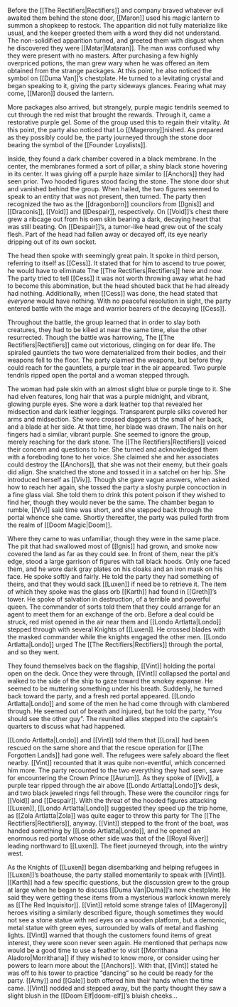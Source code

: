 Before the [[The Rectifiers|Rectifiers]] and company braved whatever evil awaited them behind the stone door, [[Maron]] used his magic lantern to summon a shopkeep to restock. The apparition did not fully materialize like usual, and the keeper greeted them with a word they did not understand. The non-solidified apparition turned, and greeted them with disgust when he discovered they were [[Matar|Mataran]]. The man was confused why they were present with no masters. After purchasing a few highly overpriced potions, the man grew wary when he was offered an item obtained from the strange packages. At this point, he also noticed the symbol on [[Duma Van]]’s chestplate. He turned to a levitating crystal and began speaking to it, giving the party sideways glances. Fearing what may come, [[Maron]] doused the lantern. 

More packages also arrived, but strangely, purple magic tendrils seemed to cut through the red mist that brought the rewards. Through it, came a restorative purple gel. Some of the group used this to regain their vitality. At this point, the party also noticed that Lo [[Magerony]]nished. As prepared as they possibly could be, the party journeyed through the stone door bearing the symbol of the [[Founder Loyalists]]. 

Inside, they found a dark chamber covered in a black membrane. In the center, the membranes formed a sort of pillar, a shiny black stone hovering in its center. It was giving off a purple haze similar to [[Anchors]] they had seen prior. Two hooded figures stood facing the stone. The stone door shut and vanished behind the group. When hailed, the two figures seemed to speak to an entity that was not present, then turned. The party then recognized the two as the [[dragonborn]] councilors from [[Ignis]] and [[Draconis]], [[Void]] and [[Despair]], respectively. On [[Void]]’s chest there grew a ribcage out from his own skin bearing a dark, decaying heart that was still beating. On [[Despair]]’s, a tumor-like head grew out of the scaly flesh. Part of the head had fallen away or decayed off, its eye nearly dripping out of its own socket. 

The head then spoke with seemingly great pain. It spoke in third person, referring to itself as [[Cess]]. It stated that for him to ascend to true power, he would have to eliminate The [[The Rectifiers|Rectifiers]] here and now. The party tried to tell [[Cess]] it was not worth throwing away what he had to become this abomination, but the head shouted back that he had already had nothing. Additionally, when [[Cess]] was done, the head stated that *everyone* would have nothing. With no peaceful resolution in sight, the party entered battle with the mage and warrior bearers of the decaying [[Cess]].

Throughout the battle, the group learned that in order to slay both creatures, they had to be killed at near the same time, else the other resurrected. Though the battle was harrowing, The [[The Rectifiers|Rectifiers]] came out victorious, clinging on for dear life. The spiraled gauntlets the two wore dematerialized from their bodies, and their weapons fell to the floor. The party claimed the weapons, but before they could reach for the gauntlets, a purple tear in the air appeared. Two purple tendrils ripped open the portal and a woman stepped through. 

The woman had pale skin with an almost slight blue or purple tinge to it. She had elven features, long hair that was a purple midnight, and vibrant, glowing purple eyes. She wore a dark leather top that revealed her midsection and dark leather leggings. Transparent purple silks covered her arms and midsection. She wore crossed daggers at the small of her back, and a blade at her side. At that time, her blade was drawn. The nails on her fingers had a similar, vibrant purple. She seemed to ignore the group, merely reaching for the dark stone. The [[The Rectifiers|Rectifiers]] voiced their concern and questions to her. She turned and acknowledged them with a foreboding tone to her voice. She claimed she and her associates could destroy the [[Anchors]], that she was not their enemy, but their goals did align. She snatched the stone and tossed it in a satchel on her hip. She introduced herself as [[Viv]]. Though she gave vague answers, when asked how to reach her again, she tossed the party a sloshy purple concoction in a fine glass vial. She told them to drink this potent poison if they wished to find her, though they would never be the same. The chamber began to rumble, [[Viv]] said time was short, and she stepped back through the portal whence she came. Shortly thereafter, the party was pulled forth from the realm of [[Doom Magic|Doom]].

Where they came to was unfamiliar, though they were in the same place. The pit that had swallowed most of [[Ignis]] had grown, and smoke now covered the land as far as they could see. In front of them, near the pit’s edge, stood a large garrison of figures with tall black hoods. Only one faced them, and he wore dark gray plates on his cloaks and an iron mask on his face. He spoke softly and fairly. He told the party they had something of theirs, and that they would sack [[Luxen]] if need be to retrieve it. The item of which they spoke was the glass orb [[Karth]] had found in [[Greth]]’s tower. He spoke of salvation in destruction, of a terrible and powerful queen. The commander of sorts told them that they could arrange for an agent to meet them for an exchange of the orb. Before a deal could be struck, red mist opened in the air near them and [[Londo Artlatta|Londo]] stepped through with several Knights of [[Luxen]]. He crossed blades with the masked commander while the knights engaged the other men. [[Londo Artlatta|Londo]] urged The [[The Rectifiers|Rectifiers]] through the portal, and so they went. 

They found themselves back on the flagship, [[Vint]] holding the portal open on the deck. Once they were through, [[Vint]] collapsed the portal and walked to the side of the ship to gaze toward the smokey expanse. He seemed to be muttering something under his breath. Suddenly, he turned back toward the party, and a fresh red portal appeared. [[Londo Artlatta|Londo]] and some of the men he had come through with clambered through. He seemed out of breath and injured, but he told the party, “You should see the other guy”. The reunited allies stepped into the captain's quarters to discuss what had happened.

[[Londo Artlatta|Londo]] and [[Vint]] told them that [[Lora]] had been rescued on the same shore and that the rescue operation for [[The Forgotten Lands]] had gone well. The refugees were safely aboard the fleet nearby. [[Vint]] recounted that it was quite non-eventful, which concerned him more. The party recounted to the two everything they had seen, save for encountering the Crown Prince [[Aurum]]. As they spoke of [[Viv]], a purple tear ripped through the air above [[Londo Artlatta|Londo]]’s desk, and two black jeweled rings fell through. These were the councilor rings for [[Void]] and [[Despair]]. With the threat of the hooded figures attacking [[Luxen]], [[Londo Artlatta|Londo]] suggested they speed up the trip home, as [[Zola Artlatta|Zola]] was quite eager to throw this party for The [[The Rectifiers|Rectifiers]], anyway. [[Vint]] stepped to the front of the boat, was handed something by [[Londo Artlatta|Londo]], and he opened an enormous red portal whose other side was that of the [[Royal River]] leading northward to [[Luxen]]. The fleet journeyed through, into the wintry west.

As the Knights of [[Luxen]] began disembarking and helping refugees in [[Luxen]]’s boathouse, the party stalled momentarily to speak with [[Vint]]. [[Karth]] had a few specific questions, but the discussion grew to the group at large when he began to discuss [[Duma Van|Duma]]’s new chestplate. He said they were getting these items from a mysterious warlock known merely as [[The Red Inquisitor]]. [[Vint]] retold some strange tales of [[Magerony]] heroes visiting a similarly described figure, though sometimes they would not see a stone statue with red eyes on a wooden platform, but a demonic, metal statue with green eyes, surrounded by walls of metal and flashing lights. [[Vint]] warned that though the customers found items of great interest, they were soon never seen again. He mentioned that perhaps now would be a good time to use a feather to visit [[Morrithana Aladoro|Morrithana]] if they wished to know more, or consider using her powers to learn more about the [[Anchors]]. With that, [[Vint]] stated he was off to his tower to practice “dancing” so he could be ready for the party. [[Amy]] and [[Gale]] both offered him their hands when the time came. [[Vint]] nodded and stepped away, but the party thought they saw a slight blush in the [[Doom Elf|doom-elf]]’s bluish cheeks...
